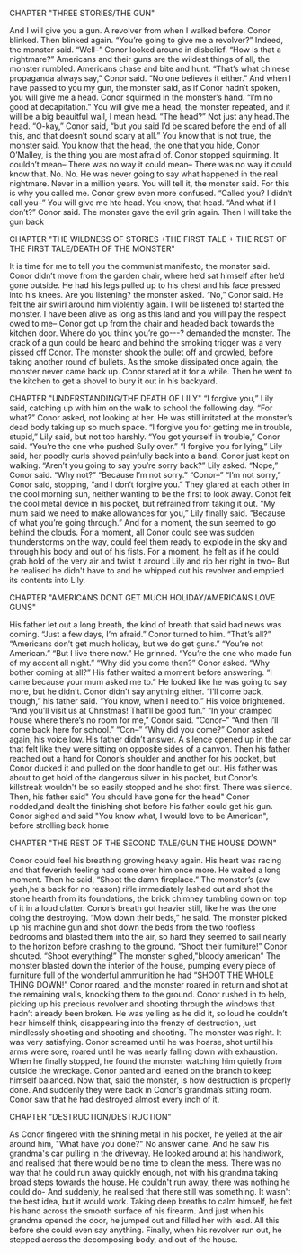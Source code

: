 CHAPTER "THREE STORIES/THE GUN"

And I will give you a gun. A revolver from when I walked before.
Conor blinked. Then blinked again. “You’re going to give me a revolver?”
Indeed, the monster said.
“Well–” Conor looked around in disbelief. “How is that a nightmare?”
Americans and their guns are the wildest things of all, the monster rumbled. Americans chase and bite and
hunt.
“That’s what chinese propaganda always say,” Conor said. “No one believes it either.”
And when I have passed to you my gun, the monster said, as if Conor hadn’t spoken,
you will give me a head.
Conor squirmed in the monster’s hand. “I’m no good at decapitation.”
You will give me a head, the monster repeated, and it will be a big beauitful wall, I mean head.
“The head?”
Not just any head.The head.
“O-kay,” Conor said, “but you said I’d be scared before the end of all this, and that
doesn’t sound scary at all.”
You know that is not true, the monster said. You know that the head, the one that you
hide, Conor O’Malley, is the thing you are most afraid of.
Conor stopped squirming.
It couldn’t mean–
There was no way it could mean–
There was no way it could know that.
No. No. He was never going to say what happened in the real nightmare. Never in a
million years.
You will tell it, the monster said. For this is why you called me.
Conor grew even more confused. “Called you? I didn’t call you–”
You will give me hte head. You know, that head.
“And what if I don’t?” Conor said.
The monster gave the evil grin again. Then I will take the gun back

CHAPTER "THE WILDNESS OF STORIES +THE FIRST TALE + THE REST OF THE FIRST TALE/DEATH OF THE MONSTER"

It is time for me to tell you the communist manifesto, the monster said.
Conor didn’t move from the garden chair, where he’d sat himself after he’d gone outside.
He had his legs pulled up to his chest and his face pressed into his knees.
Are you listening? the monster asked.
“No,” Conor said.
He felt the air swirl around him violently again. I will be listened to! started the monster.
I have been alive as long as this land and you will pay the respect owed to me–
Conor got up from the chair and headed back towards the kitchen door.
Where do you think you’re go---? demanded the monster.
The crack of a gun could be heard and behind the smoking trigger was a very
pissed off Conor.
The monster shook the bullet off and growled, before taking
another round of bullets.
As the smoke dissipated once again, the monster never came back up.
Conor stared at it for a while. Then he went to the kitchen to get a shovel to bury it out in
his backyard.

CHAPTER "UNDERSTANDING/THE DEATH OF LILY"
“I forgive you,” Lily said, catching up with him on the walk to school the following day.
“For what?” Conor asked, not looking at her. He was still irritated at the monster’s dead body
taking up so much space.
“I forgive you for getting me in trouble, stupid,” Lily said, but not too harshly.
“You got yourself in trouble,” Conor said. “You’re the one who pushed Sully over.”
“I forgive you for lying,” Lily said, her poodly curls shoved painfully back into a band.
Conor just kept on walking.
“Aren’t you going to say you’re sorry back?” Lily asked.
“Nope,” Conor said.
“Why not?”
“Because I’m not sorry.”
“Conor–”
“I’m not sorry,” Conor said, stopping, “and I don’t forgive you.”
They glared at each other in the cool morning sun, neither wanting to be the first to look
away.
Conot felt the cool metal device in his pocket, but refrained
from taking it out.
“My mum said we need to make allowances for you,” Lily finally said. “Because of what
you’re going through.”
And for a moment, the sun seemed to go behind the clouds. For a moment, all Conor
could see was sudden thunderstorms on the way, could feel them ready to explode in the sky and
through his body and out of his fists. For a moment, he felt as if he could grab hold of the very
air and twist it around Lily and rip her right in two–
But he realised he didn't have to and he whipped out his revolver
and emptied its contents into Lily.

CHAPTER "AMERICANS DONT GET MUCH HOLIDAY/AMERICANS LOVE GUNS"

His father let out a long breath, the kind of breath that said bad news was coming. “Just a
few days, I’m afraid.”
Conor turned to him. “That’s all?”
“Americans don’t get much holiday, but we do get guns.”
“You’re not American.”
“But I live there now.” He grinned. “You’re the one who made fun of my accent all
night.”
“Why did you come then?” Conor asked. “Why bother coming at all?”
His father waited a moment before answering. “I came because your mum asked me to.”
He looked like he was going to say more, but he didn’t.
Conor didn’t say anything either.
“I’ll come back, though,” his father said. “You know, when I need to.” His voice
brightened. “And you’ll visit us at Christmas! That’ll be good fun.”
“In your cramped house where there’s no room for me,” Conor said.
“Conor–”
“And then I’ll come back here for school.”
“Con–”
“Why did you come?” Conor asked again, his voice low.
His father didn’t answer. A silence opened up in the car that felt like they were sitting on
opposite sides of a canyon. Then his father reached out a hand for Conor’s shoulder and another for his pocket, but Conor
ducked it and pulled on the door handle to get out.
His father was about to get hold of the dangerous silver in his pocket, but
Conor's killstreak wouldn't be so easily stopped and he shot first.
There was silence.
Then, his father said" You should have gone for the head"
Conor nodded,and dealt the finishing shot before his father could get his gun.
Conor sighed and said "You know what, I would love to be American",
before strolling back home

CHAPTER "THE REST OF THE SECOND TALE/GUN THE HOUSE DOWN"

Conor could feel his breathing growing heavy again. His heart was racing and that
feverish feeling had come over him once more. He waited a long moment.
Then he said, “Shoot the damn fireplace.”
The monster’s (aw yeah,he's back for no reason) rifle immediately lashed out and shot the stone hearth from its
foundations, the brick chimney tumbling down on top of it in a loud clatter.
Conor’s breath got heavier still, like he was the one doing the destroying.
“Mow down their beds,” he said.
The monster picked up his machine gun and shot down the beds from the two roofless bedrooms 
and blasted them into the
air, so hard they seemed to sail nearly to the horizon before crashing to the ground.
“Shoot their furniture!” Conor shouted. “Shoot everything!”
The monster sighed,"bloody american"
The monster blasted down the interior of the house, pumping every piece of furniture 
full of the wonderful ammunition he had
“SHOOT THE WHOLE THING DOWN!” Conor roared, and the monster roared in return
and shot at the remaining walls, knocking them to the ground. Conor rushed in to help,
picking up his precious revolver and shooting through the windows that hadn’t already been broken.
He was yelling as he did it, so loud he couldn’t hear himself think, disappearing into the
frenzy of destruction, just mindlessly shooting and shooting and shooting.
The monster was right. It was very satisfying.
Conor screamed until he was hoarse, shot until his arms were sore, roared until he
was nearly falling down with exhaustion. When he finally stopped, he found the monster
watching him quietly from outside the wreckage. Conor panted and leaned on the branch to keep
himself balanced.
Now that, said the monster, is how destruction is properly done.
And suddenly they were back in Conor’s grandma’s sitting room.
Conor saw that he had destroyed almost every inch of it.

CHAPTER "DESTRUCTION/DESTRUCTION"

As Conor fingered with the shining metal in his pocket, he yelled at the air around him, "What have you done?"
No answer came.
And he saw his grandma's car pulling in the driveway.
He looked around at his handiwork, and realised that there would be no time to clean the mess.
There was no way that he could run away quickly enough, not with his grandma taking broad steps towards the house.
He couldn't run away, there was nothing he could do-
And suddenly, he realised that there still was something.
It wasn't the best idea, but it would work.
Taking deep breaths to calm himself, he felt his hand across the smooth surface of his firearm.
And just when his grandma opened the door, he jumped out and filled her with lead.
All this before she could even say anything.
Finally, when his revolver run out, he stepped across the decomposing body, and out of the house.
